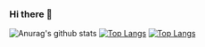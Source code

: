 ### Hi there 👋
![Anurag's github stats](https://github-readme-stats.vercel.app/api?username=Williams25&count_private=true&show_icons=true&theme=tokyonight)
[![Top Langs](https://github-readme-stats.vercel.app/api/top-langs/?username=Williams25&layout=compact&theme=tokyonight)](https://github.com/anuraghazra/github-readme-stats)
[![Top Langs](https://github-readme-stats.vercel.app/api/top-langs/?username=Williams25&hide=javascript,html)](https://github.com/anuraghazra/github-readme-stats)
<!--
**Williams25/Williams25** is a ✨ _special_ ✨ repository because its `README.md` (this file) appears on your GitHub profile.

Here are some ideas to get you started:

- 🔭 I’m currently working on ...
- 🌱 I’m currently learning ...
- 👯 I’m looking to collaborate on ...
- 🤔 I’m looking for help with ...
- 💬 Ask me about ...
- 📫 How to reach me: ...
- 😄 Pronouns: ...
- ⚡ Fun fact: ...
-->

